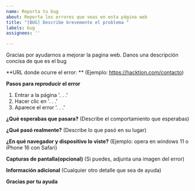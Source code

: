 ```yaml
---
name: Reporta tu bug
about: Reporta los errores que veas en esta página web
title: "[BUG] Describe brevemente el problema "
labels: bug
assignees: ''

---
```


Gracias por ayudarnos a mejorar la pagina web.
Danos una descripción concisa de que es el bug

**URL donde ocurre el error: **
(Ejemplo: https://hacktion.com/contacto)

**Pasos para reproducir el error**
1. Entrar a la página '. . .'
2. Hacer clic en '. . .'
3. Aparece el error '. . .'

**¿Qué esperabas que pasara?**
(Describe el comportamiento que esperabas)

**¿Qué pasó realmente?**
(Describe lo que pasó en su lugar)

**¿En qué navegador y dispositivo lo viste?**
(Ejemplo: opera en windows 11 o iPhone 16 con Safari)

**Capturas de pantalla(opcional)**
(Si puedes, adjunta una imagen del error)

**Información adicional**
(Cualquier otro detalle que sea de ayuda)

**Gracias por tu ayuda**

